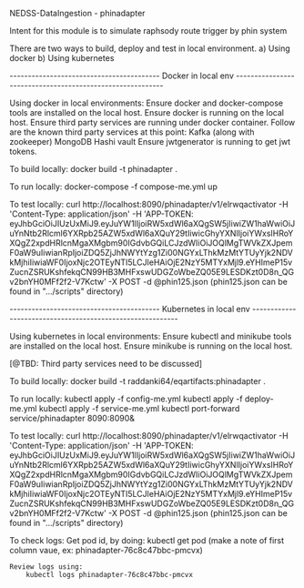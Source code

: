 NEDSS-DataIngestion - phinadapter

Intent for this module is to simulate raphsody route trigger by phin system

There are two ways to build, deploy and test in local environment.
    a) Using docker
    b) Using kubernetes

-----------------------------------------  Docker in local env       ----------------------------------------------------------

Using docker in local environments:
    Ensure docker and docker-compose tools are installed on the local host.
    Ensure docker is running on the local host.
    Ensure third party services are running under docker container.
    Follow are the known third party services at this point:
        Kafka (along with zookeeper)
        MongoDB
        Hashi vault
    Ensure jwtgenerator is running to get jwt tokens.

To build locally: 
    docker build -t phinadapter .

To run locally:
    docker-compose -f compose-me.yml up

To test locally:
    curl http://localhost:8090/phinadapter/v1/elrwqactivator -H 'Content-Type: application/json' -H 'APP-TOKEN: eyJhbGciOiJIUzUxMiJ9.eyJuYW1lIjoiRW5xdWl6aXQgSW5jIiwiZW1haWwiOiJuYnNtb2Rlcml6YXRpb25AZW5xdWl6aXQuY29tIiwicGhyYXNlIjoiYWxsIHRoYXQgZ2xpdHRlcnMgaXMgbm90IGdvbGQiLCJzdWIiOiJOQlMgTWVkZXJpemF0aW9uIiwianRpIjoiZDQ5ZjJhNWYtYzg1Zi00NGYxLThkMzMtYTUyYjk2NDVkMjhiIiwiaWF0IjoxNjc2OTEyNTI5LCJleHAiOjE2NzY5MTYxMjl9.eYHImeP15vZucnZSRUKshfekqCN99HB3MHFxswUDGZoWbeZQ05E9LESDKzt0D8n_QGv2bnYH0MFf2f2-V7Kctw' -X POST -d @phin125.json
    (phin125.json can be found in ".../scripts" directory)

-----------------------------------------  Kubernetes in local env  ----------------------------------------------------------

Using kubernetes in local environments:
   Ensure kubectl and minikube tools are installed on the local host.
   Ensure minikube is running on the local host.

   [@TBD: Third party services need to be discussed]


To build locally: 
    docker build -t raddanki64/eqartifacts:phinadapter .

To run locally:
    kubectl apply -f config-me.yml
    kubectl apply -f deploy-me.yml
    kubectl apply -f service-me.yml
    kubectl port-forward service/phinadapter 8090:8090&

To test locally:
    curl http://localhost:8090/phinadapter/v1/elrwqactivator -H 'Content-Type: application/json' -H 'APP-TOKEN: eyJhbGciOiJIUzUxMiJ9.eyJuYW1lIjoiRW5xdWl6aXQgSW5jIiwiZW1haWwiOiJuYnNtb2Rlcml6YXRpb25AZW5xdWl6aXQuY29tIiwicGhyYXNlIjoiYWxsIHRoYXQgZ2xpdHRlcnMgaXMgbm90IGdvbGQiLCJzdWIiOiJOQlMgTWVkZXJpemF0aW9uIiwianRpIjoiZDQ5ZjJhNWYtYzg1Zi00NGYxLThkMzMtYTUyYjk2NDVkMjhiIiwiaWF0IjoxNjc2OTEyNTI5LCJleHAiOjE2NzY5MTYxMjl9.eYHImeP15vZucnZSRUKshfekqCN99HB3MHFxswUDGZoWbeZQ05E9LESDKzt0D8n_QGv2bnYH0MFf2f2-V7Kctw' -X POST -d @phin125.json
    (phin125.json can be found in ".../scripts" directory)

To check logs:
    Get pod id, by doing: 
        kubectl get pod
        (make a note of first column vaue, ex: phinadapter-76c8c47bbc-pmcvx)

    Review logs using:
        kubectl logs phinadapter-76c8c47bbc-pmcvx

